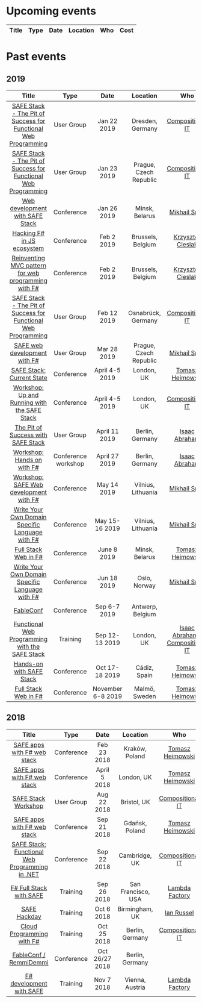 # Upcoming events

| Title | Type | Date | Location | Who | Cost |
|:-:|:-:|:-:|:-:|:-:|:-:|

# Past events

## 2019

| Title | Type | Date | Location | Who | Cost |
|:-:|:-:|:-:|:-:|:-:|:-:|
| [SAFE Stack - The Pit of Success for Functional Web Programming](https://www.meetup.com/de-DE/NET-User-Group-Dresden/events/256717140/) | User Group | Jan 22 2019 | Dresden, Germany | [Compositional IT](https://compositional-it.com) | Free
| [SAFE Stack - The Pit of Success for Functional Web Programming](https://www.meetup.com/FSharping/events/257156925/) | User Group | Jan 23 2019 | Prague, Czech Republic | [Compositional IT](https://compositional-it.com) | Free
| [Web development with SAFE Stack](https://fby.by/#talk_MikhailSmal) | Conference | Jan 26 2019 | Minsk, Belarus | [Mikhail Smal](https://twitter.com/mvsmal) | Paid
| [Hacking F# in JS ecosystem](https://fosdem.org/2019/schedule/event/dotnet_fsharp_js_ecosystem/) | Conference | Feb 2 2019 | Brussels, Belgium | [Krzysztof Cieslak](https://twitter.com/k_cieslak) | Free
| [Reinventing MVC pattern for web programming with F#](https://fosdem.org/2019/schedule/event/dotnet_fsharp_reinventing_mvc/) | Conference | Feb 2 2019 | Brussels, Belgium | [Krzysztof Cieslak](https://twitter.com/k_cieslak) | Free
| [SAFE Stack - The Pit of Success for Functional Web Programming](https://www.meetup.com/FSharpOsnabruck/events/257131027/) | User Group | Feb 12 2019 | Osnabrück, Germany | [Compositional IT](https://compositional-it.com) | Free
| [SAFE web development with F#](https://www.facebook.com/VeeamGeekHub/photos/a.2473007759384902/2472996959385982/?type=1&theater) | User Group | Mar 28 2019 | Prague, Czech Republic | [Mikhail Smal](https://twitter.com/mvsmal) | Free
| [SAFE Stack: Current State](https://skillsmatter.com/conferences/10869-f-sharp-exchange-2019/) | Conference | April 4-5 2019 | London, UK | [Tomasz Heimowski](https://theimowski.com) | Paid
| [Workshop: Up and Running with the SAFE Stack](https://skillsmatter.com/conferences/10869-f-sharp-exchange-2019/) | Conference | April 4-5 2019 | London, UK | [Compositional IT](https://compositional-it.com) | Paid
| [The Pit of Success with SAFE Stack](https://dnug.berlin/dnugbb/?event=safe-stack-the-pit-of-success-for-functional-web-programming) | User Group | April 11 2019 | Berlin, Germany | [Isaac Abraham](https://twitter.com/isaac_abraham) | Free
| [Workshop: Hands on with F#](https://spartakiade.org/) | Conference workshop | April 27 2019 | Berlin, Germany | [Isaac Abraham](https://twitter.com/isaac_abraham) | Free
| [Workshop: SAFE Web development with F#](https://devdays.lt/safe-web/) | Conference | May 14 2019 | Vilnius, Lithuania | [Mikhail Smal](https://twitter.com/mvsmal) | Paid
| [Write Your Own Domain Specific Language with F#](https://devdays.lt/mikhail-smal/) | Conference | May 15-16 2019 | Vilnius, Lithuania | [Mikhail Smal](https://twitter.com/mvsmal) | Paid
| [Full Stack Web in F#](https://dotnetsummit.by/) | Conference | June 8 2019 | Minsk, Belarus | [Tomasz Heimowski](https://theimowski.com) | Paid
| [Write Your Own Domain Specific Language with F#](https://ndcoslo.com/talk/write-your-own-domain-specific-language-with-f/) | Conference | Jun 18 2019 | Oslo, Norway | [Mikhail Smal](https://twitter.com/mvsmal) | Paid
| [FableConf](http://fable.io/fableconf) | Conference | Sep 6-7 2019 | Antwerp, Belgium | | Paid
| [Functional Web Programming with the SAFE Stack](https://www.eventbrite.co.uk/e/functional-web-programming-with-the-safe-stack-tickets-63553242459) | Training | Sep 12-13 2019 | London, UK | [Isaac Abraham](https://twitter.com/isaac_abraham) / [Compositional IT](https://compositional-it.com/) | Paid
| [Hands-on with SAFE Stack](http://cadiz.lambda.world/) | Conference | Oct 17-18 2019 | Cádiz, Spain | [Tomasz Heimowski](https://theimowski.com) | Paid
| [Full Stack Web in F#](https://oredev.org) | Conference | November 6-8 2019 | Malmö, Sweden | [Tomasz Heimowski](https://theimowski.com) | Paid

## 2018

| Title | Type | Date | Location | Who | Cost |
|:-:|:-:|:-:|:-:|:-:|:-:|
| [SAFE apps with F# web stack](http://www.lambdadays.org/lambdadays2018/tomasz-heimowski) | Conference | Feb 23 2018 | Kraków, Poland | [Tomasz Heimowski](http://theimowski.com) | Paid
| [SAFE apps with F# web stack](https://skillsmatter.com/skillscasts/11308-safe-apps-with-f-web-stack) | Conference | April 5 2018 | London, UK | [Tomasz Heimowski](http://theimowski.com) | Paid
| [SAFE Stack Workshop](https://www.meetup.com/FSharpBristol/events/252393795/) | User Group | Aug 22 2018 | Bristol, UK | [Compositional IT](https://compositional-it.com) | Free
| [SAFE apps with F# web stack](http://devsharp.pl/) | Conference | Sep 21 2018 | Gdańsk, Poland | [Tomasz Heimowski](http://theimowski.com) | Free
| [SAFE Stack: Functional Web Programming in .NET](https://www.dddeastanglia.com/Session/Details/2179) | Conference | Sep 22 2018 | Cambridge, UK | [Compositional IT](https://compositional-it.com) | Free
| [F# Full Stack with SAFE](https://www.openfsharp.org/agenda/workshop/) | Training | Sep 26 2018 | San Francisco, USA | [Lambda Factory](http://lambdafactory.pl/) | Paid
| [SAFE Hackday](https://www.meetup.com/altnetbrum/events/252629315/) | Training | Oct 6 2018 | Birmingham, UK | [Ian Russel](https://twitter.com/ijrussell) | Free
| [Cloud Programming with F#](https://www.eventbrite.co.uk/e/cloud-programming-with-f-tickets-48056860363) | Training | Oct 25 2018 | Berlin, Germany | [Compositional IT](https://compositional-it.com) | Paid
| [FableConf / RemmiDemmi](http://fable.io/fableconf/#home) | Conference | Oct 26/27 2018 | Berlin, Germany | | Paid
| [F# development with SAFE](https://techtalk.at/trainings/fsharp-development-with-safe/) | Training | Nov 7 2018 | Vienna, Austria | [Lambda Factory](http://lambdafactory.pl/) | Paid
